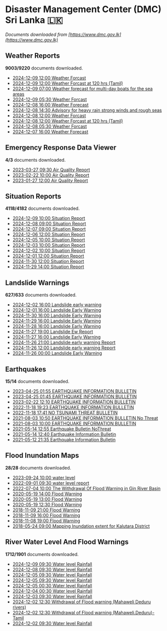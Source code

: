 # Disaster Management Center (DMC) Sri Lanka :sri_lanka:

*Documents downloaded from [https://www.dmc.gov.lk](https://www.dmc.gov.lk)*

## Weather Reports

**9003/9220** documents downloaded.

* [2024-12-09 12:00 Weather Forcast](data/weather-reports/20241209.1200.weather-forcast.pdf)
* [2024-12-09 12:00 Weather Forcast at 120 hrs (Tamil)](data/weather-reports/20241209.1200.weather-forcast-at-120-hrs-tamil.pdf)
* [2024-12-09 07:00 Weather forecast for multi-day boats for the sea areas](data/weather-reports/20241209.0700.weather-forecast-for-multiday-boats-for-the-sea-areas.pdf)
* [2024-12-09 05:30 Weather Forcast](data/weather-reports/20241209.0530.weather-forcast.pdf)
* [2024-12-08 16:00 Weather Forecast](data/weather-reports/20241208.1600.weather-forecast.pdf)
* [2024-12-08 14:30 Advisory for heavy rain strong winds and rough seas](data/weather-reports/20241208.1430.advisory-for-heavy-rain-strong-winds-and-rough-seas.pdf)
* [2024-12-08 12:00 Weather Forcast](data/weather-reports/20241208.1200.weather-forcast.pdf)
* [2024-12-08 12:00 Weather Forcast at 120 hrs (Tamil)](data/weather-reports/20241208.1200.weather-forcast-at-120-hrs-tamil.pdf)
* [2024-12-08 05:30 Weather Forcast](data/weather-reports/20241208.0530.weather-forcast.pdf)
* [2024-12-07 16:00 Weather Forecast](data/weather-reports/20241207.1600.weather-forecast.pdf)

## Emergency Response Data Viewer

**4/3** documents downloaded.

* [2023-03-27 09:30 Air Quality Report](data/emergency-response-data-viewer/20230327.0930.air-quality-report.pdf)
* [2023-02-22 10:00 Air Quality Report](data/emergency-response-data-viewer/20230222.1000.air-quality-report.pdf)
* [2023-01-27 12:00 Air Quality Report](data/emergency-response-data-viewer/20230127.1200.air-quality-report.pdf)

## Situation Reports

**4118/4182** documents downloaded.

* [2024-12-09 10:00 Situation Report](data/situation-reports/20241209.1000.situation-report.pdf)
* [2024-12-08 09:00 Situation Report](data/situation-reports/20241208.0900.situation-report.pdf)
* [2024-12-07 09:00 Situation Report](data/situation-reports/20241207.0900.situation-report.pdf)
* [2024-12-06 12:00 Situation Report](data/situation-reports/20241206.1200.situation-report.pdf)
* [2024-12-05 10:00 Situation Report](data/situation-reports/20241205.1000.situation-report.pdf)
* [2024-12-03 10:00 Situation Report](data/situation-reports/20241203.1000.situation-report.pdf)
* [2024-12-02 10:00 Situation Report](data/situation-reports/20241202.1000.situation-report.pdf)
* [2024-12-01 12:00 Situation Report](data/situation-reports/20241201.1200.situation-report.pdf)
* [2024-11-30 12:00 Situation Report](data/situation-reports/20241130.1200.situation-report.pdf)
* [2024-11-29 14:00 Situation Report](data/situation-reports/20241129.1400.situation-report.pdf)

## Landslide Warnings

**627/633** documents downloaded.

* [2024-12-02 16:00 Landslide early warning](data/landslide-warnings/20241202.1600.landslide-early-warning.pdf)
* [2024-12-01 16:00 Landslide Early Warning](data/landslide-warnings/20241201.1600.landslide-early-warning.pdf)
* [2024-11-30 16:00 Landslide Early Warning](data/landslide-warnings/20241130.1600.landslide-early-warning.pdf)
* [2024-11-29 16:00 Landslide Early Warning](data/landslide-warnings/20241129.1600.landslide-early-warning.pdf)
* [2024-11-28 16:00 Landslide Early Warning](data/landslide-warnings/20241128.1600.landslide-early-warning.pdf)
* [2024-11-27 19:00 Landslide Ew Report](data/landslide-warnings/20241127.1900.landslide-ew-report.pdf)
* [2024-11-27 16:00 Landslide Early Warning](data/landslide-warnings/20241127.1600.landslide-early-warning.pdf)
* [2024-11-26 21:00 Landslide early warning Report](data/landslide-warnings/20241126.2100.landslide-early-warning-report.pdf)
* [2024-11-26 12:00 Landslide early warning Report](data/landslide-warnings/20241126.1200.landslide-early-warning-report.pdf)
* [2024-11-26 00:00 Landslide Early Warning](data/landslide-warnings/20241126.0000.landslide-early-warning.pdf)

## Earthquakes

**15/14** documents downloaded.

* [2023-04-25 01:55 EARTHQUAKE INFORMATION BULLETIN](data/earthquakes/20230425.0155.earthquake-information-bulletin.pdf)
* [2023-04-25 01:45 EARTHQUAKE INFORMATION BULLETIN](data/earthquakes/20230425.0145.earthquake-information-bulletin.pdf)
* [2023-02-22 12:10 EARTHQUAKE INFORMATION BULLETIN](data/earthquakes/20230222.1210.earthquake-information-bulletin.pdf)
* [2022-11-18 19:23 EARTHQUAKE INFORMATION BULLETIN](data/earthquakes/20221118.1923.earthquake-information-bulletin.pdf)
* [2022-11-18 17:41 NO TSUNAMI THREAT BULLETIN](data/earthquakes/20221118.1741.no-tsunami-threat-bulletin.pdf)
* [2021-08-03 10:50 EARTHQUAKE INFORMATION BULLETIN No Threat](data/earthquakes/20210803.1050.earthquake-information-bulletin-no-threat.pdf)
* [2021-08-03 10:00 EARTHQUAKE INFORMATION BULLETIN](data/earthquakes/20210803.1000.earthquake-information-bulletin.pdf)
* [2021-05-14 12:55 Earthquake Bulletin NoThreat](data/earthquakes/20210514.1255.earthquake-bulletin-nothreat.pdf)
* [2021-05-14 12:40 Earthquake Information Bulletin](data/earthquakes/20210514.1240.earthquake-information-bulletin.pdf)
* [2021-05-12 21:35 Earthquake Information Bulletin](data/earthquakes/20210512.2135.earthquake-information-bulletin.pdf)

## Flood Inundation Maps

**28/28** documents downloaded.

* [2023-09-24 10:00 water level](data/flood-inundation-maps/20230924.1000.water-level.pdf)
* [2022-09-01 09:30 water level report](data/flood-inundation-maps/20220901.0930.water-level-report.pdf)
* [2022-07-04 10:00 The Withdrawal Of Flood Warning in Gin River Basin](data/flood-inundation-maps/20220704.1000.the-withdrawal-of-flood-warning-in-gin-river-basin.pdf)
* [2020-05-19 14:00 Flood Warning](data/flood-inundation-maps/20200519.1400.flood-warning.pdf)
* [2020-05-19 13:00 Flood Warning](data/flood-inundation-maps/20200519.1300.flood-warning.pdf)
* [2020-05-19 12:30 Flood Warning](data/flood-inundation-maps/20200519.1230.flood-warning.pdf)
* [2018-11-09 21:00 Flood Warning](data/flood-inundation-maps/20181109.2100.flood-warning.PDF)
* [2018-11-09 16:00 Flood Warning](data/flood-inundation-maps/20181109.1600.flood-warning.PDF)
* [2018-11-08 19:00 Flood Warning](data/flood-inundation-maps/20181108.1900.flood-warning.PDF)
* [2018-05-24 09:00 Mapping Inundation extent for Kalutara District](data/flood-inundation-maps/20180524.0900.mapping-inundation-extent-for-kalutara-district.pdf)

## River Water Level And Flood Warnings

**1712/1901** documents downloaded.

* [2024-12-09 09:30 Water level  Rainfall](data/river-water-level-and-flood-warnings/20241209.0930.water-level-rainfall.jpg)
* [2024-12-08 09:30 Water level  Rainfall](data/river-water-level-and-flood-warnings/20241208.0930.water-level-rainfall.jpg)
* [2024-12-05 09:30 Water level  Rainfall](data/river-water-level-and-flood-warnings/20241205.0930.water-level-rainfall.jpg)
* [2024-12-05 09:30 Water level  Rainfall](data/river-water-level-and-flood-warnings/20241205.0930.water-level-rainfall.jpg)
* [2024-12-05 00:30 Water level  Rainfall](data/river-water-level-and-flood-warnings/20241205.0030.water-level-rainfall.jpg)
* [2024-12-04 00:30 Water level  Rainfall](data/river-water-level-and-flood-warnings/20241204.0030.water-level-rainfall.jpg)
* [2024-12-03 09:30 Water level  Rainfall](data/river-water-level-and-flood-warnings/20241203.0930.water-level-rainfall.jpg)
* [2024-12-02 12:30 Withdrawal of Flood warning (Mahaweli  Deduru rivers)](data/river-water-level-and-flood-warnings/20241202.1230.withdrawal-of-flood-warning-mahaweli-deduru-rivers.pdf)
* [2024-12-02 12:30 Withdrawal of Flood warning (Mahaweli.Deduru)-Tamil](data/river-water-level-and-flood-warnings/20241202.1230.withdrawal-of-flood-warning-mahawelidedurutamil.pdf)
* [2024-12-02 09:30 Water level  Rainfall](data/river-water-level-and-flood-warnings/20241202.0930.water-level-rainfall.jpg)
